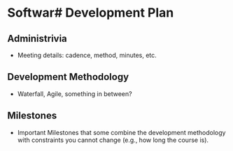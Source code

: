 # Softwar# Development Plan

## Administrivia
* Meeting details: cadence, method, minutes, etc.

## Development Methodology
* Waterfall, Agile, something in between?

## Milestones
* Important Milestones that some combine the development methodology with constraints you cannot change (e.g., how long the course is).
